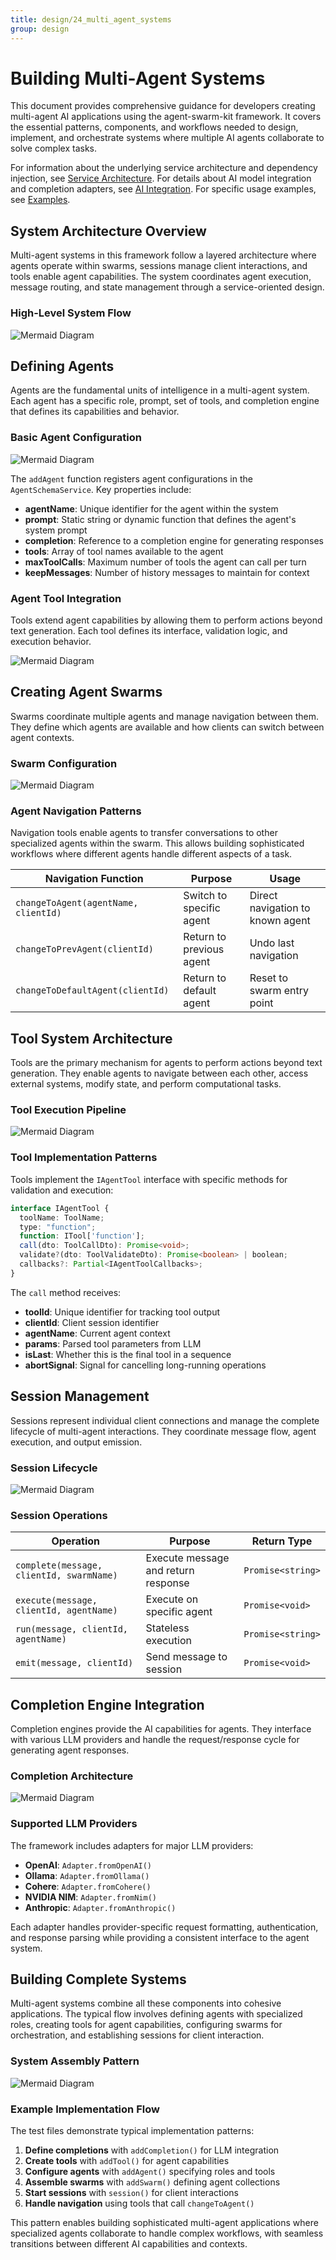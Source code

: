 ```yaml
---
title: design/24_multi_agent_systems
group: design
---
```


# Building Multi-Agent Systems

This document provides comprehensive guidance for developers creating multi-agent AI applications using the agent-swarm-kit framework. It covers the essential patterns, components, and workflows needed to design, implement, and orchestrate systems where multiple AI agents collaborate to solve complex tasks.

For information about the underlying service architecture and dependency injection, see [Service Architecture](./3_Client_Agent.md). For details about AI model integration and completion adapters, see [AI Integration](./4_Swarm_Management.md). For specific usage examples, see [Examples](./6_Model_Context_Protocol_MCP.md).

## System Architecture Overview

Multi-agent systems in this framework follow a layered architecture where agents operate within swarms, sessions manage client interactions, and tools enable agent capabilities. The system coordinates agent execution, message routing, and state management through a service-oriented design.

### High-Level System Flow

![Mermaid Diagram](./diagrams\24_Building_Multi-Agent_Systems_0.svg)

## Defining Agents

Agents are the fundamental units of intelligence in a multi-agent system. Each agent has a specific role, prompt, set of tools, and completion engine that defines its capabilities and behavior.

### Basic Agent Configuration

![Mermaid Diagram](./diagrams\24_Building_Multi-Agent_Systems_1.svg)

The `addAgent` function registers agent configurations in the `AgentSchemaService`. Key properties include:

- **agentName**: Unique identifier for the agent within the system
- **prompt**: Static string or dynamic function that defines the agent's system prompt
- **completion**: Reference to a completion engine for generating responses  
- **tools**: Array of tool names available to the agent
- **maxToolCalls**: Maximum number of tools the agent can call per turn
- **keepMessages**: Number of history messages to maintain for context

### Agent Tool Integration

Tools extend agent capabilities by allowing them to perform actions beyond text generation. Each tool defines its interface, validation logic, and execution behavior.

![Mermaid Diagram](./diagrams\24_Building_Multi-Agent_Systems_2.svg)

## Creating Agent Swarms

Swarms coordinate multiple agents and manage navigation between them. They define which agents are available and how clients can switch between agent contexts.

### Swarm Configuration

![Mermaid Diagram](./diagrams\24_Building_Multi-Agent_Systems_3.svg)

### Agent Navigation Patterns

Navigation tools enable agents to transfer conversations to other specialized agents within the swarm. This allows building sophisticated workflows where different agents handle different aspects of a task.

| Navigation Function | Purpose | Usage |
|-------------------|---------|--------|
| `changeToAgent(agentName, clientId)` | Switch to specific agent | Direct navigation to known agent |
| `changeToPrevAgent(clientId)` | Return to previous agent | Undo last navigation |
| `changeToDefaultAgent(clientId)` | Return to default agent | Reset to swarm entry point |

## Tool System Architecture

Tools are the primary mechanism for agents to perform actions beyond text generation. They enable agents to navigate between each other, access external systems, modify state, and perform computational tasks.

### Tool Execution Pipeline

![Mermaid Diagram](./diagrams\24_Building_Multi-Agent_Systems_4.svg)

### Tool Implementation Patterns

Tools implement the `IAgentTool` interface with specific methods for validation and execution:

```typescript
interface IAgentTool {
  toolName: ToolName;
  type: "function";
  function: ITool['function'];
  call(dto: ToolCallDto): Promise<void>;
  validate?(dto: ToolValidateDto): Promise<boolean> | boolean;
  callbacks?: Partial<IAgentToolCallbacks>;
}
```

The `call` method receives:
- **toolId**: Unique identifier for tracking tool output
- **clientId**: Client session identifier  
- **agentName**: Current agent context
- **params**: Parsed tool parameters from LLM
- **isLast**: Whether this is the final tool in a sequence
- **abortSignal**: Signal for cancelling long-running operations

## Session Management

Sessions represent individual client connections and manage the complete lifecycle of multi-agent interactions. They coordinate message flow, agent execution, and output emission.

### Session Lifecycle

![Mermaid Diagram](./diagrams\24_Building_Multi-Agent_Systems_5.svg)

### Session Operations

| Operation | Purpose | Return Type |
|-----------|---------|-------------|
| `complete(message, clientId, swarmName)` | Execute message and return response | `Promise<string>` |
| `execute(message, clientId, agentName)` | Execute on specific agent | `Promise<void>` |
| `run(message, clientId, agentName)` | Stateless execution | `Promise<string>` |
| `emit(message, clientId)` | Send message to session | `Promise<void>` |

## Completion Engine Integration

Completion engines provide the AI capabilities for agents. They interface with various LLM providers and handle the request/response cycle for generating agent responses.

### Completion Architecture

![Mermaid Diagram](./diagrams\24_Building_Multi-Agent_Systems_6.svg)

### Supported LLM Providers

The framework includes adapters for major LLM providers:

- **OpenAI**: `Adapter.fromOpenAI()`
- **Ollama**: `Adapter.fromOllama()` 
- **Cohere**: `Adapter.fromCohere()`
- **NVIDIA NIM**: `Adapter.fromNim()`
- **Anthropic**: `Adapter.fromAnthropic()`

Each adapter handles provider-specific request formatting, authentication, and response parsing while providing a consistent interface to the agent system.

## Building Complete Systems

Multi-agent systems combine all these components into cohesive applications. The typical flow involves defining agents with specialized roles, creating tools for agent capabilities, configuring swarms for orchestration, and establishing sessions for client interaction.

### System Assembly Pattern

![Mermaid Diagram](./diagrams\24_Building_Multi-Agent_Systems_7.svg)

### Example Implementation Flow

The test files demonstrate typical implementation patterns:

1. **Define completions** with `addCompletion()` for LLM integration
2. **Create tools** with `addTool()` for agent capabilities  
3. **Configure agents** with `addAgent()` specifying roles and tools
4. **Assemble swarms** with `addSwarm()` defining agent collections
5. **Start sessions** with `session()` for client interactions
6. **Handle navigation** using tools that call `changeToAgent()`

This pattern enables building sophisticated multi-agent applications where specialized agents collaborate to handle complex workflows, with seamless transitions between different AI capabilities and contexts.
